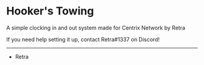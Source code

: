 # Hooker's Towing

A simple clocking in and out system made for Centrix Network by Retra
 
 If you need help setting it up, contact Retra#1337 on Discord!
 ***
 - Retra	
